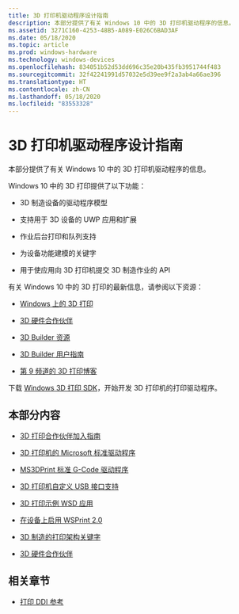 ```yaml
---
title: 3D 打印机驱动程序设计指南
description: 本部分提供了有关 Windows 10 中的 3D 打印机驱动程序的信息。
ms.assetid: 3271C160-4253-48B5-A089-E026C6BAD3AF
ms.date: 05/18/2020
ms.topic: article
ms.prod: windows-hardware
ms.technology: windows-devices
ms.openlocfilehash: 834051b52d53dd696c35e20b435fb3951744f483
ms.sourcegitcommit: 32f42241991d57032e5d39ee9f2a3ab4a66ae396
ms.translationtype: HT
ms.contentlocale: zh-CN
ms.lasthandoff: 05/18/2020
ms.locfileid: "83553328"
---
```

# <a name="3d-printer-driver-design-guide"></a>3D 打印机驱动程序设计指南

本部分提供了有关 Windows 10 中的 3D 打印机驱动程序的信息。

Windows 10 中的 3D 打印提供了以下功能：

- 3D 制造设备的驱动程序模型

- 支持用于 3D 设备的 UWP 应用和扩展

- 作业后台打印和队列支持

- 为设备功能建模的关键字

- 用于使应用向 3D 打印机提交 3D 制造作业的 API

有关 Windows 10 中的 3D 打印的最新信息，请参阅以下资源：

- [Windows 上的 3D 打印](https://www.microsoft.com/3d-print/windows-3d-printing)

- [3D 硬件合作伙伴](https://www.microsoft.com/3d-print/printing-partners)

- [3D Builder 资源](https://www.microsoft.com/3d-print/3d-builder-resources)

- [3D Builder 用户指南](https://www.microsoft.com/3d-print/3d-builder-users-guide)

- [第 9 频道的 3D 打印博客](https://channel9.msdn.com/Blogs/3D-Printing)

下载 [Windows 3D 打印 SDK](https://go.microsoft.com/fwlink/p/?LinkId=394375)，开始开发 3D 打印机的打印驱动程序。

## <a name="in-this-section"></a>本部分内容

- [3D 打印合作伙伴加入指南](3d-partner-onboarding-guide.md)

- [3D 打印机的 Microsoft 标准驱动程序](microsoft-standard-driver-for-3d-printers-.md)

- [MS3DPrint 标准 G-Code 驱动程序](ms3dprint-standard-g-code-driver.md)

- [3D 打印机自定义 USB 接口支持](3d-printer-custom-usb-interface.md)

- [3D 打印示例 WSD 应用](3d-printing-sample-wsd-app.md)

- [在设备上启用 WSPrint 2.0](enabling-wsprint-on-a-device.md)

- [3D 制造的打印架构关键字](print-schema-keywords-for-3d-manufacturing.md)

- [3D 硬件合作伙伴](3d-printing-partners.md)

## <a name="related-sections"></a>相关章节

- [打印 DDI 参考](https://docs.microsoft.com/windows-hardware/drivers/ddi/_print)
